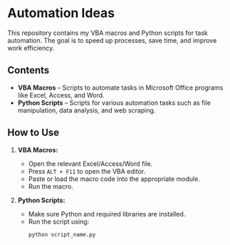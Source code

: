 # Automation Ideas

This repository contains my VBA macros and Python scripts for task automation. The goal is to speed up processes, save time, and improve work efficiency.

## Contents

- **VBA Macros** – Scripts to automate tasks in Microsoft Office programs like Excel, Access, and Word.
- **Python Scripts** – Scripts for various automation tasks such as file manipulation, data analysis, and web scraping.

## How to Use

1. **VBA Macros:**
   - Open the relevant Excel/Access/Word file.
   - Press `ALT + F11` to open the VBA editor.
   - Paste or load the macro code into the appropriate module.
   - Run the macro.

2. **Python Scripts:**
   - Make sure Python and required libraries are installed.
   - Run the script using:
     ```bash
     python script_name.py
     ```
